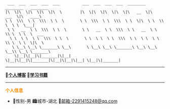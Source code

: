 ```text
 ___  ___  ___  ___  ___          ___  ___  ___  ___  ________  ________   ________     
|\  \|\  \|\  \|\  \|\  \        |\  \|\  \|\  \|\  \|\   __  \|\   ___  \|\   ____\    
\ \  \\\  \ \  \\\  \ \  \       \ \  \\\  \ \  \\\  \ \  \|\  \ \  \\ \  \ \  \___|    
 \ \   __  \ \  \\\  \ \  \       \ \   __  \ \  \\\  \ \   __  \ \  \\ \  \ \  \  ___  
  \ \  \ \  \ \  \\\  \ \  \       \ \  \ \  \ \  \\\  \ \  \ \  \ \  \\ \  \ \  \|\  \ 
   \ \__\ \__\ \_______\ \__\       \ \__\ \__\ \_______\ \__\ \__\ \__\\ \__\ \_______\
    \|__|\|__|\|_______|\|__|        \|__|\|__|\|_______|\|__|\|__|\|__| \|__|\|_______|
```

****
**🍈[个人博客](http://www.littlelion.cloud/) 🍇[学习书籍](https://gitee.com/tonghuihuang/java-books)**
****
<font color=Darkorange>**个人信息**</font>

- 🧑性别-男 🏙️城市-湖北 📮邮箱-2291415248@qq.com
